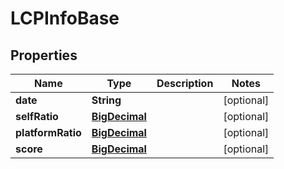 
# LCPInfoBase

## Properties
Name | Type | Description | Notes
------------ | ------------- | ------------- | -------------
**date** | **String** |  |  [optional]
**selfRatio** | [**BigDecimal**](BigDecimal.md) |  |  [optional]
**platformRatio** | [**BigDecimal**](BigDecimal.md) |  |  [optional]
**score** | [**BigDecimal**](BigDecimal.md) |  |  [optional]



